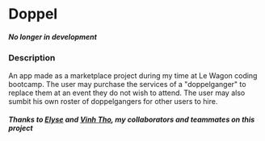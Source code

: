 
<h1>Doppel</h1>

<h5>No longer in development</h5>

<h3>Description</h3>

<p>An app made as a marketplace project during my time at Le Wagon coding bootcamp. The user may purchase the services of a "doppelganger" to replace them at an event they do not wish to attend. The user may also sumbit his own roster of doppelgangers for other users to hire.</p>

<h5>Thanks to <a href="https://github.com/evvrit">Elyse</a> and <a href="https://github.com/darkanzel">Vinh Tho</a>, my collaborators and teammates on this project</h5>
